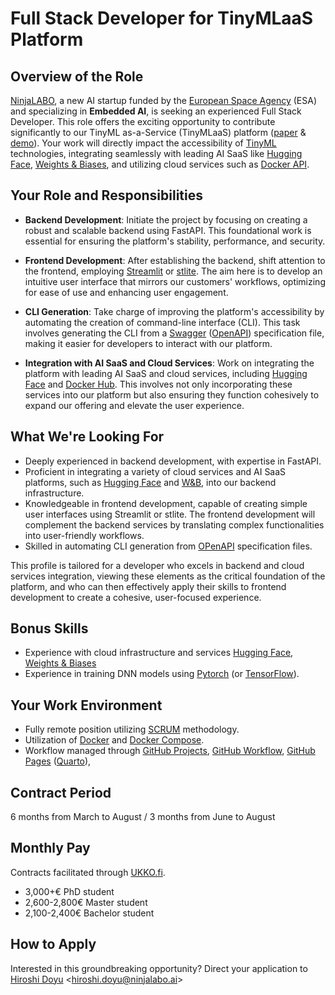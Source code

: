 #  Full Stack Developer for TinyMLaaS Platform

## Overview of the Role
[NinjaLABO](https://ninjalabo.ai),
a new AI startup funded by the [European Space Agency](https://www.esa.int/) (ESA)
and specializing in **Embedded AI**, is seeking an experienced Full
Stack Developer. This role offers the exciting opportunity to contribute
significantly to our TinyML as-a-Service (TinyMLaaS) platform
([paper](https://ieeexplore.ieee.org/document/9427352) & [demo](https://youtu.be/zPPVzjHHE10?si=ZOgAsr0PSt7xAt15)).
Your work will directly impact the accessibility of [TinyML](https://www.tinyml.org/) technologies,
integrating seamlessly with leading AI SaaS like [Hugging Face](https://huggingface.co/), [Weights
& Biases](https://wandb.ai/), and utilizing cloud services such as [Docker API](https://docs.docker.com/engine/api/).


## Your Role and Responsibilities

- **Backend Development**: Initiate the project by focusing on creating a
  robust and scalable backend using FastAPI. This foundational work is
  essential for ensuring the platform's stability, performance, and
  security.
  
- **Frontend Development**: After establishing the backend, shift
  attention to the frontend, employing [Streamlit](https://streamlit.io/) or [stlite](https://github.com/whitphx/stlite). The aim
  here is to develop an intuitive user interface that mirrors our
  customers' workflows, optimizing for ease of use and enhancing user
  engagement.
  
- **CLI Generation**: Take charge of improving the platform's
  accessibility by automating the creation of command-line interface
  (CLI). This task involves generating the CLI from a [Swagger](https://swagger.io/)
  ([OpenAPI](https://www.openapis.org/)) specification file, making it easier for developers to
  interact with our platform.
  
- **Integration with AI SaaS and Cloud Services**: Work on integrating the
  platform with leading AI SaaS and cloud services, including [Hugging
  Face](https://huggingface.co/) and [Docker Hub](https://hub.docker.com/). This involves not only incorporating these
  services into our platform but also ensuring they function cohesively
  to expand our offering and elevate the user experience.



## What We're Looking For

- Deeply experienced in backend development, with expertise in FastAPI.
- Proficient in integrating a variety of cloud services and AI SaaS platforms, such as [Hugging Face](https://huggingface.co/) and [W&B](https://wandb.ai/), into our backend infrastructure. 
- Knowledgeable in frontend development, capable of creating simple
  user interfaces using Streamlit or stlite. The frontend development
  will complement the backend services by translating complex
  functionalities into user-friendly workflows.
- Skilled in automating CLI generation from [OPenAPI](https://www.openapis.org/) specification files.

This profile is tailored for a developer who excels in backend and
cloud services integration, viewing these elements as the critical
foundation of the platform, and who can then effectively apply their
skills to frontend development to create a cohesive, user-focused
experience.


## Bonus Skills
- Experience with cloud infrastructure and services [Hugging Face](https://huggingface.co/), [Weights
& Biases](https://wandb.ai/)
- Experience in training DNN models using [Pytorch](https://pytorch.org/) (or [TensorFlow](https://www.tensorflow.org/)).


## Your Work Environment
- Fully remote position utilizing [SCRUM](https://www.scrum.org/) methodology.
- Utilization of [Docker](https://www.docker.com/) and [Docker Compose](https://docs.docker.com/compose/).
- Workflow managed through
[GitHub Projects](https://docs.github.com/en/issues/planning-and-tracking-with-projects/learning-about-projects/about-projects),
[GitHub Workflow](https://docs.github.com/en/actions/using-workflows),
[GitHub Pages](https://https://pages.github.com/)
([Quarto](https://quarto.org/)),


## Contract Period
6 months from March to August / 3 months from June to August

## Monthly Pay
Contracts facilitated through [UKKO.fi](https://www.ukko.fi/).

- 3,000+€ PhD student
- 2,600-2,800€ Master student
- 2,100-2,400€ Bachelor student


## How to Apply
Interested in this groundbreaking opportunity?
Direct your application to [Hiroshi
Doyu](https://www.linkedin.com/in/hidoyu/)
<[hiroshi.doyu@ninjalabo.ai](mailto:hiroshi.doyu@ninjalabo.ai)>
